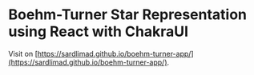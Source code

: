 # Boehm-Turner Star Representation using React with ChakraUI

Visit on [https://sardlimad.github.io/boehm-turner-app/](https://sardlimad.github.io/boehm-turner-app/).
